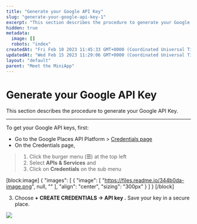 ```yaml
---
title: "Generate your Google API Key"
slug: "generate-your-google-api-key-1"
excerpt: "This section describes the procedure to generate your Google API Key."
hidden: true
metadata: 
  image: []
  robots: "index"
createdAt: "Fri Feb 10 2023 11:45:33 GMT+0000 (Coordinated Universal Time)"
updatedAt: "Wed Feb 15 2023 11:29:06 GMT+0000 (Coordinated Universal Time)"
layout: "default"
parent: "Meet the MiniApp"
---
```

# Generate your Google API Key 
This section describes the procedure to generate your Google API Key.

***

To get your Google API keys, first:

- Go to the Google Places API Platform > [Credentials page](https://console.cloud.google.com/project/_/google/maps-apis/credentials?utm_source=Docs_Credentials&_gl=1*1v16cg8*_ga*MTE5NjA2MTk0Mi4xNjc0NTcwNDIw*_ga_NRWSTWS78N*MTY3NDU3MDQyMC4xLjAuMTY3NDU3MDQ0MC4wLjAuMA..) 
- On the Credentials page, 

> 1. Click the burger menu (**☰**) at the top left 
> 2. Select **APIs & Services** and
> 3. Click on **Credentials** on the sub menu

[block:image]
{
  "images": [
    {
      "image": [
        "https://files.readme.io/344b0da-image.png",
        null,
        ""
      ],
      "align": "center",
      "sizing": "300px"
    }
  ]
}
[/block]


3. Choose **+ CREATE CREDENTIALS -> API key .**  Save your key in a secure place.

![](https://files.readme.io/ad16616-image.png)
